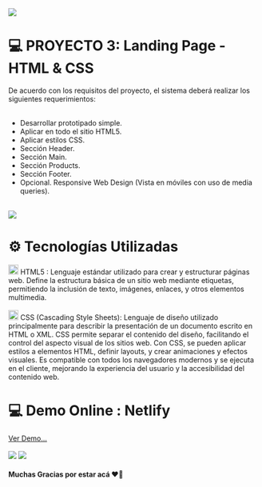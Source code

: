 <div align="left">
  <img src="https://i.imgur.com/DJhiMUG.png" width="auto">
</div>

<div align="left">
  <h1>💻 PROYECTO 3: Landing Page - HTML & CSS</h1>
  De acuerdo con los requisitos del proyecto, el sistema deberá realizar los siguientes requerimientos:
  <br>
  <br>
  <ul>
   <li>Desarrollar prototipado simple.</li>
   <li>Aplicar en todo el sitio HTML5.</li>
   <li>Aplicar estilos CSS.</li>
   <li>Sección Header.</li>
   <li>Sección Main.</li>
   <li>Sección Products.</li>
   <li>Sección Footer.</li>
   <li>Opcional. Responsive Web Design (Vista en móviles con uso de media queries).</li>
  </ul>
  <br> 

  <img src="https://i.imgur.com/xBkzloA.png" width="auto">
</div>

<div align="left">
  <h1>⚙️ Tecnologías Utilizadas</h1>
  <div>
  <img src="https://upload.wikimedia.org/wikipedia/commons/6/61/HTML5_logo_and_wordmark.svg" href="off" width="20"> <span>HTML5 : Lenguaje estándar utilizado para crear y estructurar páginas web. Define la estructura básica de un sitio web mediante etiquetas, permitiendo la inclusión de texto, imágenes, enlaces, y otros elementos multimedia.</span>
    <br>
    <br>
  <img src="https://upload.wikimedia.org/wikipedia/commons/thumb/d/d5/CSS3_logo_and_wordmark.svg/250px-CSS3_logo_and_wordmark.svg.png" href="off" width="20"> <span>CSS (Cascading Style Sheets): Lenguaje de diseño utilizado principalmente para describir la presentación de un documento escrito en HTML o XML. CSS permite separar el contenido del diseño, facilitando el control del aspecto visual de los sitios web. Con CSS, se pueden aplicar estilos a elementos HTML, definir layouts, y crear animaciones y efectos visuales. Es compatible con todos los navegadores modernos y se ejecuta en el cliente, mejorando la experiencia del usuario y la accesibilidad del contenido web.</span> <br>

  <h1>💻 Demo Online : Netlify</h1>
  <a href="https://main--ladinpageudd.netlify.app/">Ver Demo...</a>
  <br>
  <br>
  <img src="https://i.imgur.com/kjQy7LB.png" width="auto">
  <img src="https://i.imgur.com/O7Jxvj3.png" width="auto">
</div>
</div>

<h4> Muchas Gracias por estar acá ♥️👋</h4>
